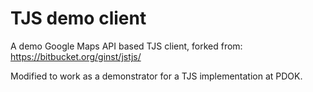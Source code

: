 # TJS demo client #

A demo Google Maps API based TJS client, forked from: https://bitbucket.org/ginst/jstjs/

Modified to work as a demonstrator for a TJS implementation at PDOK.
